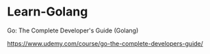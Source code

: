 # Learn-Golang
Go: The Complete Developer's Guide (Golang)

https://www.udemy.com/course/go-the-complete-developers-guide/
